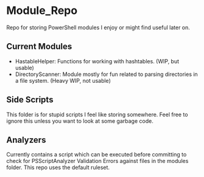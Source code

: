 # Module_Repo
Repo for storing PowerShell modules I enjoy or might find useful later on. 

## Current Modules
- HastableHelper: Functions for working with hashtables. (WIP, but usable)
- DirectoryScanner: Module mostly for fun related to parsing directories in a file system. (Heavy WIP, not usable)

## Side Scripts
This folder is for stupid scripts I feel like storing somewhere. Feel free to ignore this unless you want to look at some garbage code. 

## Analyzers 
Currently contains a script which can be executed before committing to check for PSScriptAnalyzer Validation Errors against files in the modules folder. This repo uses the default ruleset. 
